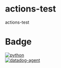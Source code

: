 # actions-test
actions-test

# Badge
[![python](https://github.com/cm-chiyoda/actions-test/workflows/python/badge.svg?branch=main)](https://github.com/cm-chiyoda/actions-test/actions?query=workflow%3Apython)  
[![datadog-agent](https://github.com/cm-chiyoda/actions-test/workflows/datadog-agent/badge.svg?branch=main)](https://github.com/cm-chiyoda/actions-test/actions?query=workflow%3Adatadog-agent)
